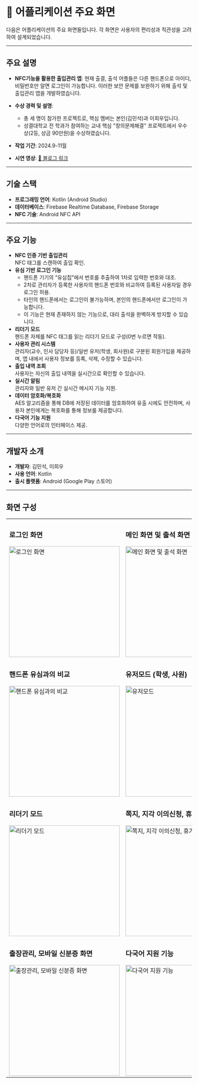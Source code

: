 # 📱 어플리케이션 주요 화면

다음은 어플리케이션의 주요 화면들입니다. 각 화면은 사용자의 편리성과 직관성을 고려하여 설계되었습니다.

---

## 주요 설명
- **NFC기능을 활용한 출입관리 앱**: 현재 출결, 출석 어플들은 다른 핸드폰으로 아이디, 비밀번호만 알면 로그인이 가능합니다. 이러한 보안 문제를 보완하기 위해 출석 및 출입관리 앱을 개발하였습니다.
- **수상 경력 및 설명**: 
  - 총 세 명이 참가한 프로젝트로, 핵심 멤버는 본인(김민석)과 이희우입니다.
  - 성결대학교 전 학과가 참여하는 교내 핵심 "창의문제해결" 프로젝트에서 우수상(2등, 상금 90만원)을 수상하였습니다.

- **작업 기간**: 2024.9-11월
- **시연 영상**: [🔗 블로그 링크](https://blog.naver.com/everybetter/223687785732)

---

## 기술 스택
- **프로그래밍 언어**: Kotlin (Android Studio)
- **데이터베이스**: Firebase Realtime Database, Firebase Storage
- **NFC 기술**: Android NFC API

---

## 주요 기능
- **NFC 인증 기반 출입관리**  
  NFC 태그를 스캔하여 출입 확인.
- **유심 기반 로그인 기능**  
  - 핸드폰 기기의 “유심칩”에서 번호를 추출하여 1차로 입력한 번호와 대조.
  - 2차로 관리자가 등록한 사용자의 핸드폰 번호와 비교하여 등록된 사용자일 경우 로그인 허용.
  - 타인의 핸드폰에서는 로그인이 불가능하며, 본인의 핸드폰에서만 로그인이 가능합니다.
  - 이 기능은 현재 존재하지 않는 기능으로, 대리 출석을 완벽하게 방지할 수 있습니다.
- **리더기 모드**  
  핸드폰 자체를 NFC 태그를 읽는 리더기 모드로 구성(0번 누르면 작동).
- **사용자 관리 시스템**  
  관리자(교수, 인사 담당자 등)/일반 유저(학생, 회사원)로 구분된 회원가입을 제공하며, 앱 내에서 사용자 정보를 등록, 삭제, 수정할 수 있습니다.
- **출입 내역 조회**  
  사용자는 자신의 출입 내역을 실시간으로 확인할 수 있습니다.
- **실시간 알림**  
  관리자와 일반 유저 간 실시간 메시지 기능 지원.
- **데이터 암호화/복호화**  
  AES 알고리즘을 통해 DB에 저장된 데이터를 암호화하여 유출 시에도 안전하며, 사용자 본인에게는 복호화를 통해 정보를 제공합니다.
- **다국어 기능 지원**  
  다양한 언어로의 인터페이스 제공.

---

## 개발자 소개
- **개발자**: 김민석, 이희우
- **사용 언어**: Kotlin
- **출시 플랫폼**: Android (Google Play 스토어)

---

## 화면 구성

<table>
  <tr>
    <td>
      <h3>로그인 화면</h3>
      <img src="https://github.com/user-attachments/assets/4e8dfa23-1138-4fe5-a42d-50dc79430b39" alt="로그인 화면" width="300">
    </td>
    <td>
      <h3>메인 화면 및 출석 화면</h3>
      <img src="https://github.com/user-attachments/assets/be448288-6ee2-4d3e-8ff3-76d315a24198" alt="메인 화면 및 출석 화면" width="300">
    </td>
  </tr>
  <tr>
    <td>
      <h3>핸드폰 유심과의 비교</h3>
      <img src="https://github.com/user-attachments/assets/6a992469-b2ce-4a51-bf53-56601cfa474b" alt="핸드폰 유심과의 비교" width="300">
    </td>
    <td>
      <h3>유저모드 (학생, 사원)</h3>
      <img src="https://github.com/user-attachments/assets/9615245b-3dd2-4c4e-a936-a9d39152b1c0" alt="유저모드" width="300">
    </td>
  </tr>
  <tr>
    <td>
      <h3>리더기 모드</h3>
      <img src="https://github.com/user-attachments/assets/e5af7725-ed3c-4df8-8aa2-6b112d8e2eb8" alt="리더기 모드" width="300">
    </td>
    <td>
      <h3>쪽지, 지각 이의신청, 휴가신청</h3>
      <img src="https://github.com/user-attachments/assets/d2bc94ce-e788-4a0d-a66d-bb6d656be73a" alt="쪽지, 지각 이의신청, 휴가신청" width="300">
    </td>
  </tr>
  <tr>
    <td>
      <h3>출장관리, 모바일 신분증 화면</h3>
      <img src="https://github.com/user-attachments/assets/bd3fc455-ee37-4c27-a2c5-1d6b2dabf972" alt="출장관리, 모바일 신분증 화면" width="300">
    </td>
    <td>
      <h3>다국어 지원 기능</h3>
      <img src="https://github.com/user-attachments/assets/1b5fc1d1-939a-468e-96e4-7f54c622009a" alt="다국어 지원 기능" width="300">
    </td>
  </tr>
</table>
